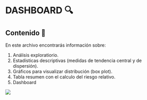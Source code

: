 # DASHBOARD :mag:

## Contenido :dart:

En este archivo encontrarás información sobre:

1. Análisis exploratiorio.
2. Estadísticas descriptivas (medidas de tendencia central y de dispersión).
3. Gráficos para visualizar distribución (box plot).
5. Tabla resumen con el calculo del riesgo relativo.
6. Dashboard

![](/Imagenes/Dashboard-hipotesis.png)
